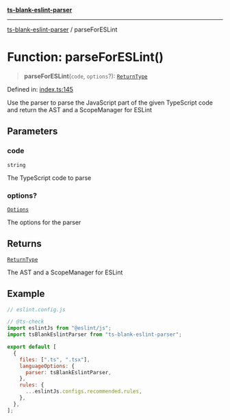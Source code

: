[**ts-blank-eslint-parser**](../README.md)

***

[ts-blank-eslint-parser](../README.md) / parseForESLint

# Function: parseForESLint()

> **parseForESLint**(`code`, `options`?): [`ReturnType`](../ts-blank-eslint-parser/namespaces/parseForESLint/type-aliases/ReturnType.md)

Defined in: [index.ts:145](https://github.com/Rel1cx/ts-blank-eslint-parser/blob/3c608ff77cdcdf2858505460c7f3a5aeb8648312/src/index.ts#L145)

Use the parser to parse the JavaScript part of the given TypeScript code and return the AST and a ScopeManager for ESLint

## Parameters

### code

`string`

The TypeScript code to parse

### options?

[`Options`](../ts-blank-eslint-parser/namespaces/parseForESLint/type-aliases/Options.md)

The options for the parser

## Returns

[`ReturnType`](../ts-blank-eslint-parser/namespaces/parseForESLint/type-aliases/ReturnType.md)

The AST and a ScopeManager for ESLint

## Example

```js
// eslint.config.js

// @ts-check
import eslintJs from "@eslint/js";
import tsBlankEslintParser from "ts-blank-eslint-parser";

export default [
  {
    files: [".ts", ".tsx"],
    languageOptions: {
      parser: tsBlankEslintParser,
    },
    rules: {
      ...eslintJs.configs.recommended.rules,
    },
  },
];
```
